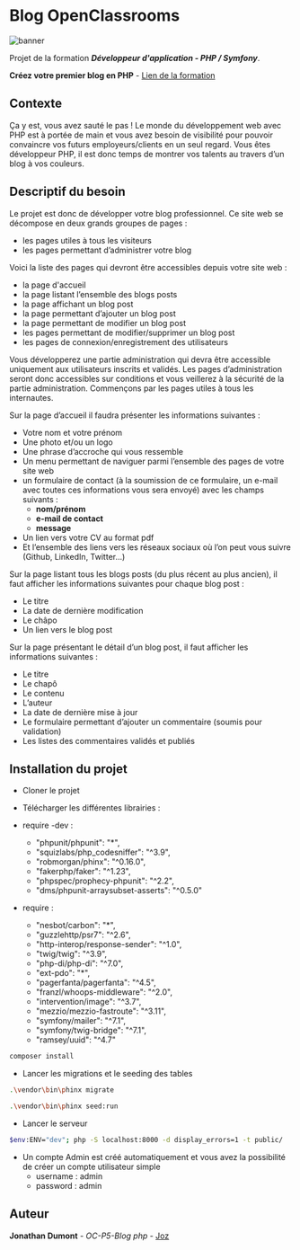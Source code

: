# Blog OpenClassrooms

![banner](https://github.com/user-attachments/assets/000bdfe6-a392-4a96-8ea5-7395207a34c7)

Projet de la formation ***Développeur d'application - PHP / Symfony***.

**Créez votre premier blog en PHP** - [Lien de la formation](https://openclassrooms.com/fr/paths/876-developpeur-dapplication-php-symfony)

## Contexte

Ça y est, vous avez sauté le pas ! Le monde du développement web avec PHP est à portée de main et vous avez besoin de visibilité pour pouvoir convaincre vos futurs employeurs/clients en un seul regard. 
Vous êtes développeur PHP, il est donc temps de montrer vos talents au travers d’un blog à vos couleurs.

## Descriptif du besoin 

Le projet est donc de développer votre blog professionnel. Ce site web se décompose en deux grands groupes de pages :
 
*   les pages utiles à tous les visiteurs
*   les pages permettant d’administrer votre blog

Voici la liste des pages qui devront être accessibles depuis votre site web :
 
*   la page d'accueil
*   la page listant l’ensemble des blogs posts
*   la page affichant un blog post
*   la page permettant d’ajouter un blog post
*   la page permettant de modifier un blog post
*   les pages permettant de modifier/supprimer un blog post
*   les pages de connexion/enregistrement des utilisateurs
 
Vous développerez une partie administration qui devra être accessible uniquement aux utilisateurs inscrits et validés.
Les pages d’administration seront donc accessibles sur conditions et vous veillerez à la sécurité de la partie administration.
Commençons par les pages utiles à tous les internautes.
 
Sur la page d’accueil il faudra présenter les informations suivantes :
 
*   Votre nom et votre prénom
*   Une photo et/ou un logo
*   Une phrase d’accroche qui vous ressemble
*   Un menu permettant de naviguer parmi l’ensemble des pages de votre site web
*   un formulaire de contact (à la soumission de ce formulaire, un e-mail avec toutes ces informations vous sera envoyé) avec les champs suivants :
      - **nom/prénom**
      - **e-mail de contact**
      - **message**
*   Un lien vers votre CV au format pdf
*   Et l’ensemble des liens vers les réseaux sociaux où l’on peut vous suivre (Github, LinkedIn, Twitter…)
 
Sur la page listant tous les blogs posts (du plus récent au plus ancien), il faut afficher les informations suivantes pour chaque blog post :
 
*   Le titre
*   La date de dernière modification
*   Le châpo
*   Un lien vers le blog post
 
Sur la page présentant le détail d’un blog post, il faut afficher les informations suivantes :
 
*   Le titre
*   Le chapô
*   Le contenu
*   L’auteur
*   La date de dernière mise à jour
*   Le formulaire permettant d’ajouter un commentaire (soumis pour validation)
*   Les listes des commentaires validés et publiés






## Installation du projet 

*   Cloner le projet

*   Télécharger les différentes librairies :

  *   require -dev :
      - "phpunit/phpunit": "*",
      - "squizlabs/php_codesniffer": "^3.9",
      - "robmorgan/phinx": "^0.16.0",
      - "fakerphp/faker": "^1.23",
      - "phpspec/prophecy-phpunit": "^2.2",
      - "dms/phpunit-arraysubset-asserts": "^0.5.0"
  *   require :
      - "nesbot/carbon": "*",
      - "guzzlehttp/psr7": "^2.6",
      - "http-interop/response-sender": "^1.0",
      - "twig/twig": "^3.9",
      - "php-di/php-di": "^7.0",
      - "ext-pdo": "*",
      - "pagerfanta/pagerfanta": "^4.5",
      - "franzl/whoops-middleware": "^2.0",
      - "intervention/image": "^3.7",
      - "mezzio/mezzio-fastroute": "^3.11",
      - "symfony/mailer": "^7.1",
      - "symfony/twig-bridge": "^7.1",
      - "ramsey/uuid": "^4.7"

```bash
composer install
```

*   Lancer les migrations et le seeding des tables
```bash
.\vendor\bin\phinx migrate
```
```bash
.\vendor\bin\phinx seed:run
```

*   Lancer le serveur
```bash
$env:ENV="dev"; php -S localhost:8000 -d display_errors=1 -t public/
```

*   Un compte Admin est créé automatiquement et vous avez la possibilité de créer un compte utilisateur simple
    - username : admin
    - password : admin


## Auteur

**Jonathan Dumont** - *OC-P5-Blog php* - [Joz](https://github.com/JozBLT)
